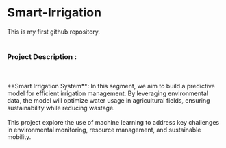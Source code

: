 # Smart-Irrigation
This is my first github repository.
<br>
<br>
### Project Description :
<br>
<br>
**Smart Irrigation System**: In this segment, we aim to build a predictive model for efficient irrigation management. By leveraging environmental data, the model will optimize water usage in agricultural fields, ensuring sustainability while reducing wastage.<br>
<br>
This project explore the use of machine learning to address key challenges in environmental monitoring, resource management, and sustainable mobility.
